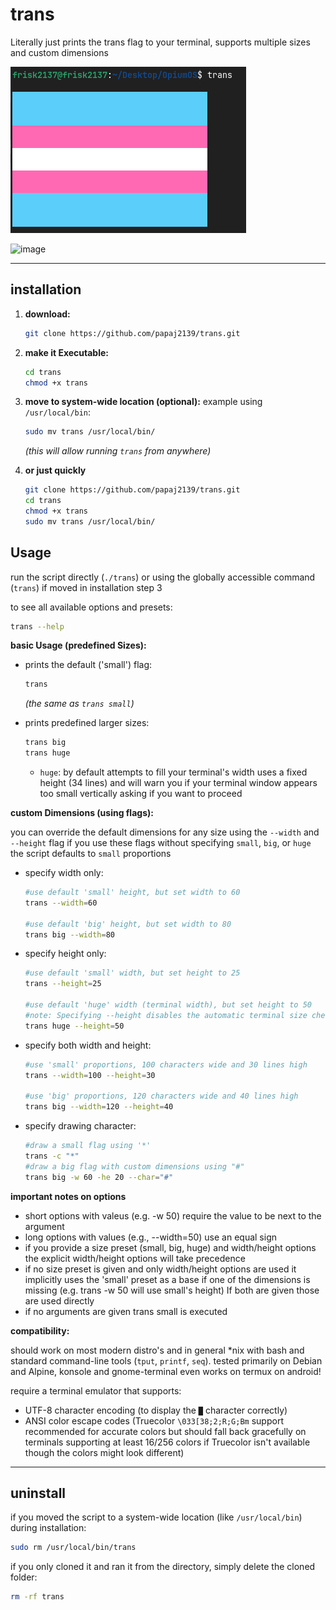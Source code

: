 # trans

Literally just prints the trans flag to your terminal, supports multiple sizes and custom dimensions

![trans](https://github.com/papaj2139/trans/blob/main/sc.png)

![image](https://github.com/user-attachments/assets/dca32fb7-3b88-4234-bb25-11b96ee99a85)

---

## installation

1.  **download:**
    ```bash
    git clone https://github.com/papaj2139/trans.git
    ```

2.  **make it Executable:**
    ```bash
    cd trans
    chmod +x trans
    ```

3.  **move to system-wide location (optional):**
    example using `/usr/local/bin`:
    ```bash
    sudo mv trans /usr/local/bin/
    ```
    *(this will allow running `trans` from anywhere)*

4. **or just quickly**
    ```bash
    git clone https://github.com/papaj2139/trans.git
    cd trans
    chmod +x trans
    sudo mv trans /usr/local/bin/
    ```

## Usage

run the script directly (`./trans`) or using the globally accessible command (`trans`) if moved in installation step 3

to see all available options and presets:
```bash
trans --help
```

**basic Usage (predefined Sizes):**

* prints the default ('small') flag:
    ```bash
    trans
    ```
    *(the same as `trans small`)*

* prints predefined larger sizes:
    ```bash
    trans big
    trans huge
    ```
    * `huge`: by default attempts to fill your terminal's width uses a fixed height (34 lines) and will warn you if your terminal window appears too small vertically asking if you want to proceed

**custom Dimensions (using flags):**

you can override the default dimensions for any size using the `--width` and `--height` flag if you use these flags without specifying `small`, `big`, or `huge` the script defaults to `small` proportions

* specify width only:
    ```bash
    #use default 'small' height, but set width to 60
    trans --width=60

    #use default 'big' height, but set width to 80
    trans big --width=80
    ```

* specify height only:
    ```bash
    #use default 'small' width, but set height to 25
    trans --height=25

    #use default 'huge' width (terminal width), but set height to 50
    #note: Specifying --height disables the automatic terminal size check for 'huge'
    trans huge --height=50
    ```

* specify both width and height:
    ```bash
    #use 'small' proportions, 100 characters wide and 30 lines high
    trans --width=100 --height=30

    #use 'big' proportions, 120 characters wide and 40 lines high
    trans big --width=120 --height=40
    ```

* specify drawing character:
    ```bash
    #draw a small flag using '*'
    trans -c "*"
    #draw a big flag with custom dimensions using "#"
    trans big -w 60 -he 20 --char="#"

**important notes on options**

* short options with valeus (e.g. -w 50) require the value to be next to the argument
* long options with values (e.g., --width=50) use an equal sign
* if you provide a size preset (small, big, huge) and width/height options the explicit width/height options will take precedence
* if no size preset is given and only width/height options are used it implicitly uses the 'small' preset as a base if one of the dimensions is missing (e.g. trans -w 50 will use small's height) If both are given those are used directly
* if no arguments are given trans small is executed

**compatibility:**

should work on most modern distro's and in general *nix with bash and standard command-line tools (`tput`, `printf`, `seq`). tested primarily on Debian and Alpine, konsole and gnome-terminal even works on termux on android!

require a terminal emulator that supports:
* UTF-8 character encoding (to display the `█` character correctly)
* ANSI color escape codes (Truecolor `\033[38;2;R;G;Bm` support recommended for accurate colors but should fall back gracefully on terminals supporting at least 16/256 colors if Truecolor isn't available though the colors might look different)

---

## uninstall

if you moved the script to a system-wide location (like `/usr/local/bin`) during installation:

```bash
sudo rm /usr/local/bin/trans
```

if you only cloned it and ran it from the directory, simply delete the cloned folder:

```bash
rm -rf trans
```
